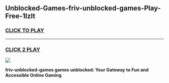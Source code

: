 
## Unblocked-Games-friv-unblocked-games-Play-Free-1lzlt
<h3>
<a href="https://premium76.site?title=friv-unblocked-games&ref=22A">CLICK TO PLAY</a></h3>
<hr>

<h3>
<a href="https://premium76.site?title=friv-unblocked-games&ref=22A">CLICK 2 PLAY</a>
  
</h3>

<a href="https://premium76.site?title=friv-unblocked-games&ref=22A"><img src="https://clearcache.store/games.png"></a>


**friv-unblocked-games games unblocked: Your Gateway to Fun and Accessible Online Gaming**
